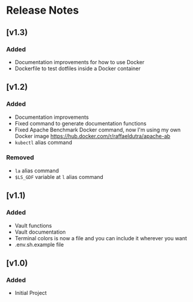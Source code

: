 # Release Notes

## [v1.3)

### Added

* Documentation improvements for how to use Docker
* Dockerfile to test dotfiles inside a Docker container

## [v1.2)

### Added

* Documentation improvements
* Fixed command to generate documentation functions
* Fixed Apache Benchmark Docker command, now I'm using my own Docker image https://hub.docker.com/r/raffaeldutra/apache-ab
* `kubectl` alias command

### Removed

* `la` alias command
* `$LS_GDF` variable at `l` alias command

## [v1.1)

### Added

* Vault functions
* Vault documentation
* Terminal colors is now a file and you can include it wherever you want
* .env.sh.example file

## [v1.0)

### Added

* Initial Project